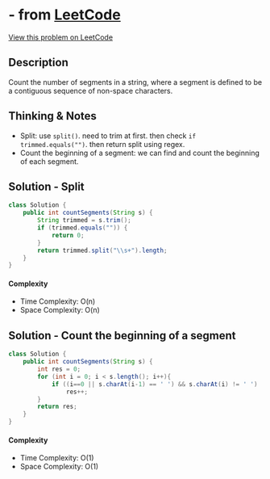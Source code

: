 #  - from [LeetCode](https://leetcode.com)
[View this problem on LeetCode](https://leetcode.com/problems/number-of-segments-in-a-string/)

## Description
Count the number of segments in a string, where a segment is defined to be a contiguous sequence of non-space characters.

## Thinking & Notes
* Split: use `split()`. need to trim at first. then check `if trimmed.equals("")`. then return split using regex.
* Count the beginning of a segment: we can find and count the beginning of each segment.

## Solution - Split
```java
class Solution {
    public int countSegments(String s) {
        String trimmed = s.trim();
        if (trimmed.equals("")) {
            return 0;
        }
        return trimmed.split("\\s+").length;
    }
}
```
#### Complexity
* Time Complexity: O(n)
* Space Complexity: O(n)

## Solution - Count the beginning of a segment
```java
class Solution {
    public int countSegments(String s) {
        int res = 0;
        for (int i = 0; i < s.length(); i++){
            if ((i==0 || s.charAt(i-1) == ' ') && s.charAt(i) != ' ')
                res++;
        }
        return res;
    }
}
```
#### Complexity
* Time Complexity: O(1)
* Space Complexity: O(1)
